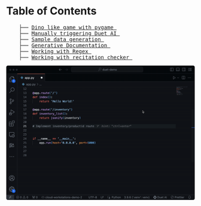 
Table of Contents
=================

<pre>
    ├── <a href="dino-like-game.md">Dino like game with pygame </a>
    ├── <a href="manually-trigger-duet-ai.md">Manually triggering Duet AI </a>
    ├── <a href="sample-data-generation.md">Sample data generation </a>
    ├── <a href="generative-documentation.md">Generative Documentation </a>
    ├── <a href="working-with-regex.md ">Working with Regex </a>
    ├── <a href="working-with-recitation-checker.md">Working with recitation checker </a>
</pre>

![](media/manual-trigger.gif)